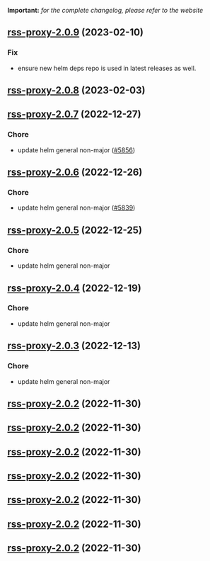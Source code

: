 **Important:**
*for the complete changelog, please refer to the website*




## [rss-proxy-2.0.9](https://github.com/truecharts/charts/compare/rss-proxy-2.0.8...rss-proxy-2.0.9) (2023-02-10)

### Fix

- ensure new helm deps repo is used in latest releases as well.
  
  


## [rss-proxy-2.0.8](https://github.com/truecharts/charts/compare/rss-proxy-2.0.7...rss-proxy-2.0.8) (2023-02-03)




## [rss-proxy-2.0.7](https://github.com/truecharts/charts/compare/rss-proxy-2.0.6...rss-proxy-2.0.7) (2022-12-27)

### Chore

- update helm general non-major ([#5856](https://github.com/truecharts/charts/issues/5856))
  
  


## [rss-proxy-2.0.6](https://github.com/truecharts/charts/compare/rss-proxy-2.0.5...rss-proxy-2.0.6) (2022-12-26)

### Chore

- update helm general non-major ([#5839](https://github.com/truecharts/charts/issues/5839))
  
  


## [rss-proxy-2.0.5](https://github.com/truecharts/charts/compare/rss-proxy-2.0.4...rss-proxy-2.0.5) (2022-12-25)

### Chore

- update helm general non-major
  
  


## [rss-proxy-2.0.4](https://github.com/truecharts/charts/compare/rss-proxy-2.0.3...rss-proxy-2.0.4) (2022-12-19)

### Chore

- update helm general non-major
  
  


## [rss-proxy-2.0.3](https://github.com/truecharts/charts/compare/rss-proxy-2.0.2...rss-proxy-2.0.3) (2022-12-13)

### Chore

- update helm general non-major
  
  


## [rss-proxy-2.0.2](https://github.com/truecharts/charts/compare/rss-proxy-2.0.1...rss-proxy-2.0.2) (2022-11-30)




## [rss-proxy-2.0.2](https://github.com/truecharts/charts/compare/rss-proxy-2.0.1...rss-proxy-2.0.2) (2022-11-30)




## [rss-proxy-2.0.2](https://github.com/truecharts/charts/compare/rss-proxy-2.0.1...rss-proxy-2.0.2) (2022-11-30)




## [rss-proxy-2.0.2](https://github.com/truecharts/charts/compare/rss-proxy-2.0.1...rss-proxy-2.0.2) (2022-11-30)




## [rss-proxy-2.0.2](https://github.com/truecharts/charts/compare/rss-proxy-2.0.1...rss-proxy-2.0.2) (2022-11-30)




## [rss-proxy-2.0.2](https://github.com/truecharts/charts/compare/rss-proxy-2.0.1...rss-proxy-2.0.2) (2022-11-30)




## [rss-proxy-2.0.2](https://github.com/truecharts/charts/compare/rss-proxy-2.0.1...rss-proxy-2.0.2) (2022-11-30)



